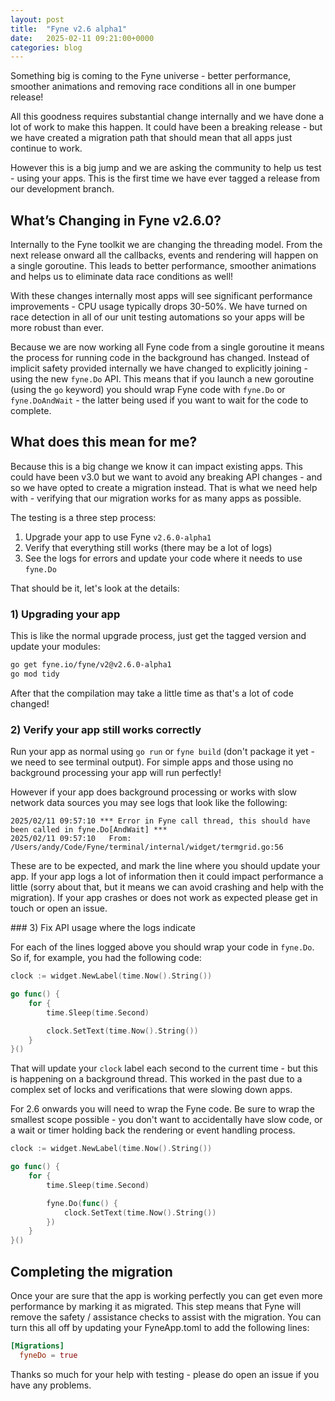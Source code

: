 ```yaml
---
layout: post
title:  "Fyne v2.6 alpha1"
date:   2025-02-11 09:21:00+0000
categories: blog
---
```


Something big is coming to the Fyne universe - better performance, smoother animations
and removing race conditions all in one bumper release!

All this goodness requires substantial change internally and we have done a lot of work to make this happen.
It could have been a breaking release - but we have created a migration path that should mean
that all apps just continue to work.

However this is a big jump and we are asking the community to help us test - using your apps.
This is the first time we have ever tagged a release from our development branch.

## What’s Changing in Fyne v2.6.0?

Internally to the Fyne toolkit we are changing the threading model.
From the next release onward all the callbacks, events and rendering will happen on a single goroutine.
This leads to better performance, smoother animations and helps us to eliminate data race conditions as well!

With these changes internally most apps will see significant performance improvements -
CPU usage typically drops 30-50%.
We have turned on race detection in all of our unit testing automations so your apps will be more robust than ever.

Because we are now working all Fyne code from a single goroutine it means the process for running
code in the background has changed.
Instead of implicit safety provided internally we have changed to explicitly joining - using the new `fyne.Do` API.
This means that if you launch a new goroutine (using the `go` keyword) you should wrap Fyne code with `fyne.Do` or `fyne.DoAndWait` - the latter being used if you want to wait for the code to complete.

## What does this mean for me?

Because this is a big change we know it can impact existing apps.
This could have been v3.0 but we want to avoid any breaking API changes - and so we have opted to create a migration instead.
That is what we need help with - verifying that our migration works for as many apps as possible.

The testing is a three step process:

1) Upgrade your app to use Fyne `v2.6.0-alpha1`
2) Verify that everything still works (there may be a lot of logs)
3) See the logs for errors and update your code where it needs to use `fyne.Do`

That should be it, let's look at the details:

### 1) Upgrading your app

This is like the normal upgrade process, just get the tagged version and update your modules:

```sh
go get fyne.io/fyne/v2@v2.6.0-alpha1
go mod tidy
```

After that the compilation may take a little time as that's a lot of code changed!

### 2) Verify your app still works correctly

Run your app as normal using `go run` or `fyne build` (don't package it yet - we need to see terminal output).
For simple apps and those using no background processing your app will run perfectly!

However if your app does background processing or works with slow network data sources you may see logs that look like the following:

```
2025/02/11 09:57:10 *** Error in Fyne call thread, this should have been called in fyne.Do[AndWait] ***
2025/02/11 09:57:10   From: /Users/andy/Code/Fyne/terminal/internal/widget/termgrid.go:56
```

These are to be expected, and mark the line where you should update your app. If your app logs a lot of information then it could impact performance a little
(sorry about that, but it means we can avoid crashing and help with the migration).
If your app crashes or does not work as expected please get in touch or open an issue.

### 3) Fix API usage where the logs indicate

For each of the lines logged above you should wrap your code in `fyne.Do`.
So if, for example, you had the following code:

```go
clock := widget.NewLabel(time.Now().String())

go func() {
	for {
		time.Sleep(time.Second)

		clock.SetText(time.Now().String())
	}
}()
```

That will update your `clock` label each second to the current time - but this is happening on a background thread.
This worked in the past due to a complex set of locks and verifications that were slowing down apps.

For 2.6 onwards you will need to wrap the Fyne code.
Be sure to wrap the smallest scope possible - you don't want to accidentally have slow code,
or a wait or timer holding back the rendering or event handling process.

```go
clock := widget.NewLabel(time.Now().String())

go func() {
	for {
		time.Sleep(time.Second)

		fyne.Do(func() {
			clock.SetText(time.Now().String())
		})
	}
}()
```

## Completing the migration

Once your are sure that the app is working perfectly you can get even more performance by marking it as migrated.
This step means that Fyne will remove the safety / assistance checks to assist with the migration.
You can turn this all off by updating your FyneApp.toml to add the following lines:

```toml
[Migrations]
  fyneDo = true
```

Thanks so much for your help with testing - please do open an issue if you have any problems.